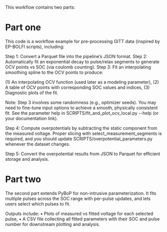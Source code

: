 This workflow contains two parts: 
# Part one
 This code is a workflow example for pre-processing GITT data (inspired by EP-BOLFI scripts), including:

Step 1: Convert a Parquet file into the pipeline’s JSON format.
Step 2: Automatically fit an exponential decay to pulse/relax segments to generate OCV points vs SOC (via coulomb counting).
Step 3: Fit an interpolating smoothing spline to the OCV points to produce:

(1) An interpolating OCV function (used later as a modeling parameter),
(2) A table of OCV points with corresponding SOC values and indices,
(3) Diagnostic plots of the fit.

Note: Step 3 involves some randomness (e.g., optimizer seeds). You may need to fine-tune input options to achieve a smooth, physically 
consistent fit. See the parameter help in SCRIPTS/fit_and_plot_ocv_local.py --help (or your documentation link).

Step 4: Compute overpotentials by subtracting the static component from the measured voltage. Proper slicing with 
select_measurement_segments is required, and you should update SCRIPTS/overpotential_parameters.py whenever the dataset changes.

Step 5: Convert the overpotential results from JSON to Parquet for efficient storage and analysis.

# Part two

The second part extends PyBoP for non-intrusive parameterization. It fits multiple pulses across the SOC range with per-pulse updates, and 
lets users select which pulses to fit.

 Outputs include:
 • Plots of measured vs fitted voltage for each selected pulse,
 • A CSV file collecting all fitted parameters with their SOC and pulse number for downstream plotting and analysis.

